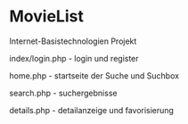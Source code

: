 # MovieList
Internet-Basistechnologien Projekt

index/login.php - login und register 

home.php - startseite der Suche und Suchbox

search.php - suchergebnisse

details.php - detailanzeige und favorisierung
